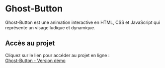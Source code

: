 # Ghost-Button
Ghost-Button est une animation interactive en HTML, CSS et JavaScript qui représente un visage ludique et dynamique.
## Accès au projet

Cliquez sur le lien pour accéder au projet en ligne :  
[Ghost-Button - Version démo](https://nearoofly.github.io/Ghost-Button/)
